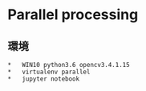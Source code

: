 # Parallel processing

## 環境

	*	WIN10 python3.6 opencv3.4.1.15
	*	virtualenv parallel
	*	jupyter notebook
